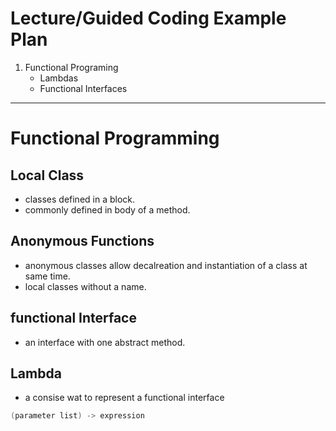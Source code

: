 # Lecture/Guided Coding Example Plan

1. Functional Programing
   - Lambdas
   - Functional Interfaces

---


# Functional Programming

## Local Class

- classes defined in a block.
- commonly defined in body of a method.

## Anonymous Functions

- anonymous classes allow decalreation and instantiation of a class at same time.
- local classes without a name.

## functional Interface

- an interface with one abstract method.

## Lambda

- a consise wat to represent a functional interface


```java
(parameter list) -> expression
```